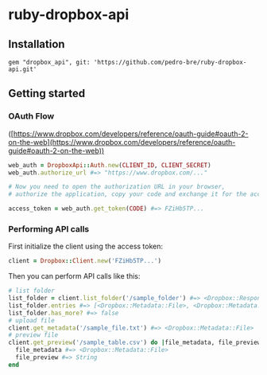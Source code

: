 # ruby-dropbox-api

Installation
------------

```
gem "dropbox_api", git: 'https://github.com/pedro-bre/ruby-dropbox-api.git'
```

Getting started
---------------

### OAuth Flow

([https://www.dropbox.com/developers/reference/oauth-guide#oauth-2-on-the-web](https://www.dropbox.com/developers/reference/oauth-guide#oauth-2-on-the-web))

```ruby
web_auth = DropboxApi::Auth.new(CLIENT_ID, CLIENT_SECRET)
web_auth.authorize_url #=> "https://www.dropbox.com/..."

# Now you need to open the authorization URL in your browser,
# authorize the application, copy your code and exchange it for the access token.

access_token = web_auth.get_token(CODE) #=> FZiHb5TP...
```

### Performing API calls

First initialize the client using the access token:

```ruby
client = Dropbox::Client.new('FZiHb5TP...')
```
Then you can perform API calls like this:

```ruby
# list folder
list_folder = client.list_folder('/sample_folder') #=> <Dropbox::Response::ListFolder>
list_folder.entries #=> [<Dropbox::Metadata::File>, <Dropbox::Metadata::Folder>]
list_folder.has_more? #=> false
# upload file
client.get_metadata('/sample_file.txt') #=> <Dropbox::Metadata::File>
# preview file
client.get_preview('/sample_table.csv') do |file_metadata, file_preview|
  file_metadata #=> <Dropbox::Metadata::File>
  file_preview #=> String
end
```